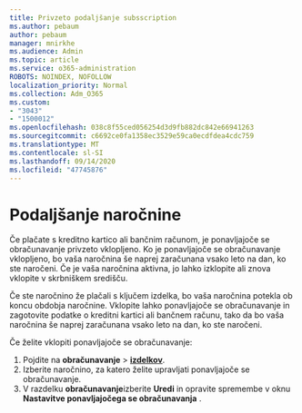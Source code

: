 ```yaml
---
title: Privzeto podaljšanje subsscription
ms.author: pebaum
author: pebaum
manager: mnirkhe
ms.audience: Admin
ms.topic: article
ms.service: o365-administration
ROBOTS: NOINDEX, NOFOLLOW
localization_priority: Normal
ms.collection: Adm_O365
ms.custom:
- "3043"
- "1500012"
ms.openlocfilehash: 038c8f55ced056254d3d9fb882dc842e66941263
ms.sourcegitcommit: c6692ce0fa1358ec3529e59ca0ecdfdea4cdc759
ms.translationtype: MT
ms.contentlocale: sl-SI
ms.lasthandoff: 09/14/2020
ms.locfileid: "47745876"
---
```

# <a name="renewing-your-subscription"></a>Podaljšanje naročnine

Če plačate s kreditno kartico ali bančnim računom, je ponavljajoče se obračunavanje privzeto vklopljeno. Ko je ponavljajoče se obračunavanje vklopljeno, bo vaša naročnina še naprej zaračunana vsako leto na dan, ko ste naročeni. Če je vaša naročnina aktivna, jo lahko izklopite ali znova vklopite v skrbniškem središču.

Če ste naročnino že plačali s ključem izdelka, bo vaša naročnina potekla ob koncu obdobja naročnine. Vklopite lahko ponavljajoče se obračunavanje in zagotovite podatke o kreditni kartici ali bančnem računu, tako da bo vaša naročnina še naprej zaračunana vsako leto na dan, ko ste naročeni.

Če želite vklopiti ponavljajoče se obračunavanje: 

1. Pojdite na **obračunavanje**  >  **[izdelkov](https://go.microsoft.com/fwlink/p/?linkid=842054)**.
2. Izberite naročnino, za katero želite upravljati ponavljajoče se obračunavanje.
3. V razdelku **obračunavanje**izberite **Uredi** in opravite spremembe v oknu **Nastavitve ponavljajočega se obračunavanja** . 